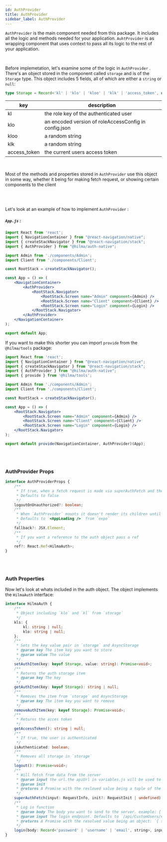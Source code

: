 ```yaml
---
id: AuthProvider
title: AuthProvider
sidebar_label: AuthProvider
---
```


`AuthProvider` is the main component needed from this package. It includes all the logic and methods needed for your application. `AuhtProvider` is as wrapping component that uses context to pass all its logic to the rest of your application.

<br />

 Before implemetation, let's examine some of the logic in `AuthProvider` . There's an object stored in the component called `storage` and is of the `Storage` type. This object includes 5 fields, all of which are either a `string` or `null`: 

``` ts
type Storage = Record<'kl' | 'klo' | 'kloo' | 'klk' | 'access_token', null | string>;
```

| key          | description                                           |
|--------------|-------------------------------------------------------|
| kl           | the role key of the authenticated user                |
| klo          | an encoded version of roleAccessConfig in config.json |
| kloo         | a random string                                       |
| klk          | a random string                                       |
| access_token | the current users access token                        |

<br /> 

Most of the methods and properties stored in `AuthProvider` use this object in some way, whether it being for making fetch request, or showing certain components to the client

<br />
<br />

Let's look at an example of how to implement `AuthProvider` :

##### `App.js` :

``` jsx
import React from 'react';
import { NavigationContainer } from "@react-navigation/native";
import { createStackNavigator } from "@react-navigation/stack";
import { AuthProvider } from "@hilma/auth-native";

import Admin from './components/Admin';
import Client from './components/Client';

const RootStack = createStackNavigator();

const App = () => (
	<NavigationContainer>
		<AuthProvider>
			<RootStack.Navigator>
				<RootStack.Screen name="Admin" component={Admin} />
				<RootStack.Screen name="Client" component={Client} />
				<RootStack.Screen name="Login" component={Login} />
			</RootStack.Navigator>
		</AuthProvider>
	</NavigationContainer>
);

export default App;
```

If you want to make this shorter you can import `provide` from the `@hilma/tools` package:

``` jsx
import React from 'react';
import { NavigationContainer } from "@react-navigation/native";
import { createStackNavigator } from "@react-navigation/stack";
import { AuthProvider } from "@hilma/auth-native";
import { provide } from '@hilma/tools';

import Admin from './components/Admin';
import Client from './components/Client';

const RootStack = createStackNavigator();

const App = () => (
	<RootStack.Navigator>
		<RootStack.Screen name="Admin" component={Admin} />
		<RootStack.Screen name="Client" component={Client} />
		<RootStack.Screen name="Login" component={Login} />
	</RootStack.Navigator>
);

export default provide(NavigationContainer, AuthProvider)(App);
```

<br />
<br />

### AuthProvider Props


```ts
interface AuthProviderProps {
    /**
     * If true, when a fetch request is made via superAuthFetch and the user is unauthorized, the logout function will be called
     * Defaults to false
     */
	logoutOnUnauthorized?: boolean;
    /**
     * When `AuthProvider` mounts it doesn't render its children until it fetchs from AsyncStorage, instead it will render the fallback
     * Defaults to `<AppLoading />` from `expo`
     */
	fallback?: JSX.Element;
	/**
     * If you want a reference to the auth object pass a ref
     */
	ref?: React.Ref<HilmaAuth>;
}
```

<br />
<br />

### Auth Properties

Now let's look at whats included in the auth object. The object implements the `HilmaAuth` interface:

```ts
interface HilmaAuth {
    /**
     * Object including `klo` and `kl` from `storage` 
     */
    kls: {
        kl: string | null;
        klo: string | null;
    };
    /**
     * Sets the key value pair in `storage` and AsyncStorage
     * @param key The item key you want to store
     * @param value The value
     */
    setAuthItem(key: keyof Storage, value: string): Promise<void>;
    /**
     * Returns the auth storage item
     * @param key The key
     */
    getAuthItem(key: keyof Storage): string | null;
    /**
     * Removes the item from `storage` and AsyncStorage
     * @param key The item key you want to remove
     */
    removeAuthItem(key: keyof Storage): Promise<void>;
    /**
     * Returns the acces token
     */
    getAccessToken(): string | null;
    /**
     * If true, the user is authenticated
     */
    isAuthenticated: boolean;
    /**
     * Removes all storage in `storage` 
     */
    logout(): Promise<void>;
    /**
     * Will fetch from data from the server
     * @param input the url.the apiUrl in variables.js will be used to make the request
     * @param init 
     * @returns A Promise with the resloved value being a tuple of the response and the errror (if one accured). the response will already be in json format
     */
    superAuthFetch(input: RequestInfo, init?: RequestInit | undefined): Promise<[any, any]>;
    /**
     * Log in function
     * @param body The body you want to send to the server. example: { email: `hilma@gmail.com`, password: `somepassword` }
     * @param input The login endpoint. Defaults to `/api/CustomUsers/elogin`
     * @returns A Promise with the resolved value being an object: `{ success: boolean; user?: any; msg?: any; }`
     */
    login(body: Record<'password' | 'username' | 'email', string>, input?: RequestInfo): Promise<{ success: boolean; user?: any; msg?: any; }>;
}
```